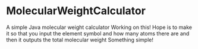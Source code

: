 # MolecularWeightCalculator
A simple Java molecular weight calculator
Working on this!
Hope is to make it so that you input the element symbol and how many atoms there are
and then it outputs the total molecular weight
Something simple!
